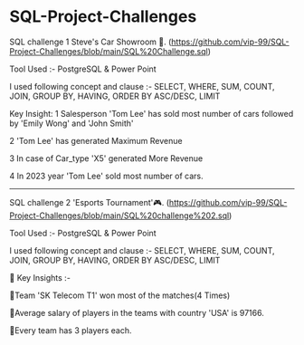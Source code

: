 # SQL-Project-Challenges


 SQL challenge 1  Steve's Car Showroom 🚗. (https://github.com/vip-99/SQL-Project-Challenges/blob/main/SQL%20Challenge.sql)
 
 Tool Used      :- PostgreSQL & Power Point



I used following concept and clause :-
SELECT, WHERE, SUM, COUNT, JOIN, GROUP BY, HAVING, ORDER BY ASC/DESC, LIMIT



Key Insight:
 1 Salesperson 'Tom Lee' has sold most number of cars followed by 'Emily Wong' and 'John Smith'
 
 2 'Tom Lee' has generated Maximum Revenue
 
 3 In case of Car_type 'X5' generated More Revenue
 
 4 In 2023 year 'Tom Lee' sold most number of cars.


------------------------------------------------------------------------------------------------------------------------------------------------------



 SQL challenge 2  'Esports Tournament'🎮. (https://github.com/vip-99/SQL-Project-Challenges/blob/main/SQL%20challenge%202.sql)


Tool Used       :- PostgreSQL & Power Point




I used following concept and clause :- SELECT, WHERE, SUM, COUNT, JOIN, GROUP BY, HAVING, ORDER BY ASC/DESC, LIMIT


 
 🔵 Key Insights :-

🔸Team 'SK Telecom T1' won most of the matches(4 Times)

🔸Average salary of players in the teams with country 'USA' is 97166.

🔸Every team has 3 players each.
